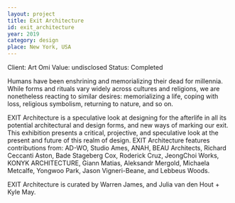 ```yaml
---
layout: project
title: Exit Architecture
id: exit_architecture
year: 2019
category: design
place: New York, USA
---
```


Client: Art Omi
Value: undisclosed
Status: Completed

Humans have been enshrining and memorializing their dead for millennia. While forms and rituals vary widely across cultures and religions, we are nonetheless reacting to similar desires: memorializing a life, coping with loss, religious symbolism, returning to nature, and so on.

EXIT Architecture is a speculative look at designing for the afterlife in all its potential architectural and design forms, and new ways of marking our exit. This exhibition presents a critical, projective, and speculative look at the present and future of this realm of design. EXIT Architecture features contributions from: AD-WO, Studio Ames, ANAH, BEAU Architects, Richard Ceccanti Aston, Bade Stageberg Cox, Roderick Cruz, JeongChoi Works, KONYK ARCHITECTURE, Giann Matias, Aleksandr Mergold, Michaela Metcalfe, Yongwoo Park, Jason Vigneri-Beane, and Lebbeus Woods.

EXIT Architecture is curated by Warren James, and Julia van den Hout + Kyle May.

